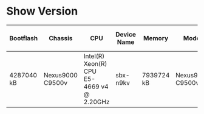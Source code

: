 
# Show Version
| Bootflash | Chassis | CPU | Device Name | Memory | Model | Processor Board ID | RP | Slots | Kernel Uptime | Name | OS | Last Reload Reason | BIOS Compile Time | BIOS Version | Kickstart Compile Time | Kickstart Image | Kickstart Version | System Compile Time | System Image File | System Version |
| --------- | ------- | --- | ----------- | ------ | ----- | ------------------ | -- | ----- | ------------- | ---- | -- | ------------------ | ----------------- | ------------ | ---------------------- | --------------- | ----------------- | ------------------- | ----------------- | -------------- |
| 4287040 kB | Nexus9000 C9500v | Intel(R) Xeon(R) CPU E5-4669 v4 @ 2.20GHz | sbx-n9kv | 7939724 kB | Nexus9000 C9500v | 9FJTZNHQ62X | Supervisor Module | None | 0 0 59 11 | Nexus | NX-OS | Unknown |  |  |  |  |  | 7/20/2020 20:00:00 [07/21/2020 06:30:11] | bootflash:///nxos.9.3.5.bin | 9.3(5) |